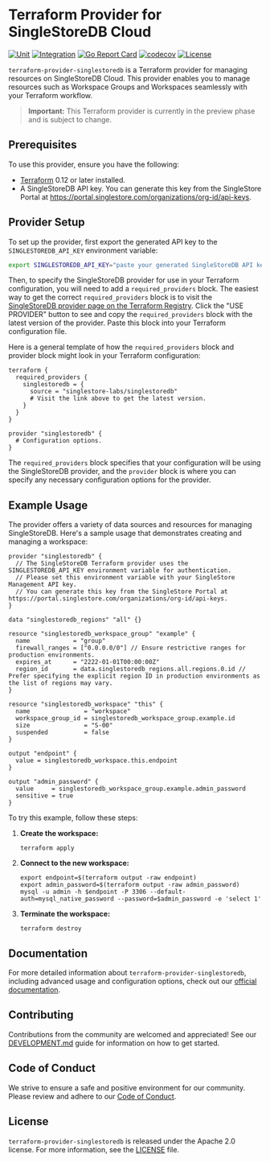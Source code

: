 # Terraform Provider for SingleStoreDB Cloud

[![Unit](https://github.com/singlestore-labs/terraform-provider-singlestoredb/actions/workflows/unit.yml/badge.svg)](https://github.com/singlestore-labs/terraform-provider-singlestoredb/actions)
[![Integration](https://github.com/singlestore-labs/terraform-provider-singlestoredb/actions/workflows/integration.yml/badge.svg)](https://github.com/singlestore-labs/terraform-provider-singlestoredb/actions)
[![Go Report Card](https://goreportcard.com/badge/github.com/singlestore-labs/terraform-provider-singlestoredb)](https://goreportcard.com/report/github.com/singlestore-labs/terraform-provider-singlestoredb)
[![codecov](https://codecov.io/gh/singlestore-labs/terraform-provider-singlestoredb/branch/master/graph/badge.svg?token=BT65KGONQ6)](https://codecov.io/gh/singlestore-labs/terraform-provider-singlestoredb)
[![License](https://img.shields.io/github/license/singlestore-labs/terraform-provider-singlestoredb.svg)](https://github.com/singlestore-labs/terraform-provider-singlestoredb/blob/master/LICENSE)

`terraform-provider-singlestoredb` is a Terraform provider for managing resources on SingleStoreDB Cloud. This provider enables you to manage resources such as Workspace Groups and Workspaces seamlessly with your Terraform workflow.

> **Important:** This Terraform provider is currently in the preview phase and is subject to change.

## Prerequisites

To use this provider, ensure you have the following:

- [Terraform](https://learn.hashicorp.com/tutorials/terraform/install-cli) 0.12 or later installed.
- A SingleStoreDB API key. You can generate this key from the SingleStore Portal at https://portal.singlestore.com/organizations/org-id/api-keys.

## Provider Setup

To set up the provider, first export the generated API key to the `SINGLESTOREDB_API_KEY` environment variable:

```bash
export SINGLESTOREDB_API_KEY="paste your generated SingleStoreDB API key here"
```

Then, to specify the SingleStoreDB provider for use in your Terraform configuration, you will need to add a `required_providers` block. The easiest way to get the correct `required_providers` block is to visit the [SingleStoreDB provider page on the Terraform Registry](https://registry.terraform.io/providers/singlestore-labs/singlestoredb/latest). Click the "USE PROVIDER" button to see and copy the `required_providers` block with the latest version of the provider. Paste this block into your Terraform configuration file.

Here is a general template of how the `required_providers` block and provider block might look in your Terraform configuration:

```hcl
terraform {
  required_providers {
    singlestoredb = {
      source = "singlestore-labs/singlestoredb"
      # Visit the link above to get the latest version.
    }
  }
}

provider "singlestoredb" {
  # Configuration options.
}
```

The `required_providers` block specifies that your configuration will be using the SingleStoreDB provider, and the `provider` block is where you can specify any necessary configuration options for the provider.

## Example Usage

The provider offers a variety of data sources and resources for managing SingleStoreDB. Here's a sample usage that demonstrates creating and managing a workspace:

```hcl
provider "singlestoredb" {
  // The SingleStoreDB Terraform provider uses the SINGLESTOREDB_API_KEY environment variable for authentication.
  // Please set this environment variable with your SingleStore Management API key.
  // You can generate this key from the SingleStore Portal at https://portal.singlestore.com/organizations/org-id/api-keys.
}

data "singlestoredb_regions" "all" {}

resource "singlestoredb_workspace_group" "example" {
  name            = "group"
  firewall_ranges = ["0.0.0.0/0"] // Ensure restrictive ranges for production environments.
  expires_at      = "2222-01-01T00:00:00Z"
  region_id       = data.singlestoredb_regions.all.regions.0.id // Prefer specifying the explicit region ID in production environments as the list of regions may vary.
}

resource "singlestoredb_workspace" "this" {
  name               = "workspace"
  workspace_group_id = singlestoredb_workspace_group.example.id
  size               = "S-00"
  suspended          = false
}

output "endpoint" {
  value = singlestoredb_workspace.this.endpoint
}

output "admin_password" {
  value     = singlestoredb_workspace_group.example.admin_password
  sensitive = true
}
```

To try this example, follow these steps:

1. **Create the workspace:**

    ```shell
    terraform apply
    ```

2. **Connect to the new workspace:**

    ```shell
    export endpoint=$(terraform output -raw endpoint)
    export admin_password=$(terraform output -raw admin_password)
    mysql -u admin -h $endpoint -P 3306 --default-auth=mysql_native_password --password=$admin_password -e 'select 1'
    ```

3. **Terminate the workspace:**

    ```shell
    terraform destroy
    ```

## Documentation

For more detailed information about `terraform-provider-singlestoredb`, including advanced usage and configuration options, check out our [official documentation](./docs/index.md).

## Contributing

Contributions from the community are welcomed and appreciated! See our [DEVELOPMENT.md](DEVELOPMENT.md) guide for information on how to get started.

## Code of Conduct

We strive to ensure a safe and positive environment for our community. Please review and adhere to our [Code of Conduct](CODE_OF_CONDUCT.md).

## License

`terraform-provider-singlestoredb` is released under the Apache 2.0 license. For more information, see the [LICENSE](LICENSE) file.